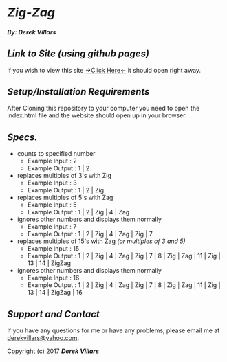 # _**Zig-Zag**_
#### _**By: Derek Villars**_

## _Link to Site (using github pages)_
if you wish to view this site [->Click Here<-](https://DVillars.github.io/zig-zag.git) it should open right away.

## _Setup/Installation Requirements_
 After Cloning this repository to your computer you need to open the index.html file and the website should open up in your browser.

## _Specs._
+ counts to specified number
  + Example Input : 2
  + Example Output : 1 | 2
+ replaces multiples of 3's with Zig
  + Example Input : 3
  + Example Output : 1 | 2 | Zig
+ replaces multiples of 5's with Zag
  + Example Input : 5
  + Example Output : 1 | 2 | Zig | 4 | Zag
+ ignores other numbers and displays them normally
  + Example Input : 7
  + Example Output : 1 | 2 | Zig | 4 | Zag | Zig | 7
+ replaces multiples of 15's with Zag _(or multiples of 3 and 5)_
  + Example Input : 15
  + Example Output : 1 | 2 | Zig | 4 | Zag | Zig | 7 | 8 | Zig | Zag | 11 | Zig | 13 | 14 | ZigZag
+ ignores other numbers and displays them normally
  + Example Input : 16
  + Example Output : 1 | 2 | Zig | 4 | Zag | Zig | 7 | 8 | Zig | Zag | 11 | Zig | 13 | 14 | ZigZag | 16

## _Support and Contact_
If you have any questions for me or have any problems, please email me at derekvillars@yahoo.com.

Copyright (c) 2017 **_Derek Villars_**
